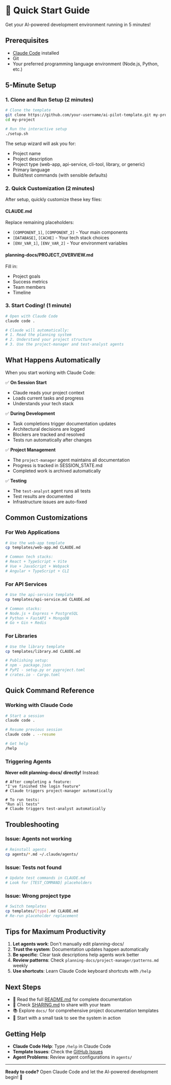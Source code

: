 # 🚀 Quick Start Guide

Get your AI-powered development environment running in 5 minutes!

## Prerequisites

- [Claude Code](https://claude.ai/code) installed
- Git
- Your preferred programming language environment (Node.js, Python, etc.)

## 5-Minute Setup

### 1. Clone and Run Setup (2 minutes)

```bash
# Clone the template
git clone https://github.com/your-username/ai-pilot-template.git my-project
cd my-project

# Run the interactive setup
./setup.sh
```

The setup wizard will ask you for:
- Project name
- Project description  
- Project type (web-app, api-service, cli-tool, library, or generic)
- Primary language
- Build/test commands (with sensible defaults)

### 2. Quick Customization (2 minutes)

After setup, quickly customize these key files:

#### CLAUDE.md
Replace remaining placeholders:
- `[COMPONENT_1]`, `[COMPONENT_2]` - Your main components
- `[DATABASE]`, `[CACHE]` - Your tech stack choices
- `[ENV_VAR_1]`, `[ENV_VAR_2]` - Your environment variables

#### planning-docs/PROJECT_OVERVIEW.md
Fill in:
- Project goals
- Success metrics
- Team members
- Timeline

### 3. Start Coding! (1 minute)

```bash
# Open with Claude Code
claude code .

# Claude will automatically:
# 1. Read the planning system
# 2. Understand your project structure
# 3. Use the project-manager and test-analyst agents
```

## What Happens Automatically

When you start working with Claude Code:

✅ **On Session Start**
- Claude reads your project context
- Loads current tasks and progress
- Understands your tech stack

✅ **During Development**
- Task completions trigger documentation updates
- Architectural decisions are logged
- Blockers are tracked and resolved
- Tests run automatically after changes

✅ **Project Management**
- The `project-manager` agent maintains all documentation
- Progress is tracked in SESSION_STATE.md
- Completed work is archived automatically

✅ **Testing**
- The `test-analyst` agent runs all tests
- Test results are documented
- Infrastructure issues are auto-fixed

## Common Customizations

### For Web Applications
```bash
# Use the web-app template
cp templates/web-app.md CLAUDE.md

# Common tech stacks:
# React + TypeScript + Vite
# Vue + JavaScript + Webpack
# Angular + TypeScript + CLI
```

### For API Services
```bash
# Use the api-service template
cp templates/api-service.md CLAUDE.md

# Common stacks:
# Node.js + Express + PostgreSQL
# Python + FastAPI + MongoDB
# Go + Gin + Redis
```

### For Libraries
```bash
# Use the library template
cp templates/library.md CLAUDE.md

# Publishing setup:
# npm - package.json
# PyPI - setup.py or pyproject.toml
# crates.io - Cargo.toml
```

## Quick Command Reference

### Working with Claude Code
```bash
# Start a session
claude code .

# Resume previous session
claude code . --resume

# Get help
/help
```

### Triggering Agents

**Never edit planning-docs/ directly!** Instead:

```
# After completing a feature:
"I've finished the login feature"
# Claude triggers project-manager automatically

# To run tests:
"Run all tests"
# Claude triggers test-analyst automatically
```

## Troubleshooting

### Issue: Agents not working
```bash
# Reinstall agents
cp agents/*.md ~/.claude/agents/
```

### Issue: Tests not found
```bash
# Update test commands in CLAUDE.md
# Look for [TEST_COMMAND] placeholders
```

### Issue: Wrong project type
```bash
# Switch templates
cp templates/[type].md CLAUDE.md
# Re-run placeholder replacement
```

## Tips for Maximum Productivity

1. **Let agents work**: Don't manually edit planning-docs/
2. **Trust the system**: Documentation updates happen automatically
3. **Be specific**: Clear task descriptions help agents work better
4. **Review patterns**: Check `planning-docs/project-manager/patterns.md` weekly
5. **Use shortcuts**: Learn Claude Code keyboard shortcuts with `/help`

## Next Steps

- 📖 Read the full [README.md](README.md) for complete documentation
- 🤝 Check [SHARING.md](SHARING.md) to share with your team
- 📚 Explore `docs/` for comprehensive project documentation templates
- 🎯 Start with a small task to see the system in action

## Getting Help

- **Claude Code Help**: Type `/help` in Claude Code
- **Template Issues**: Check the [GitHub Issues](https://github.com/your-username/ai-pilot-template/issues)
- **Agent Problems**: Review agent configurations in `agents/`

---

**Ready to code?** Open Claude Code and let the AI-powered development begin! 🎉
